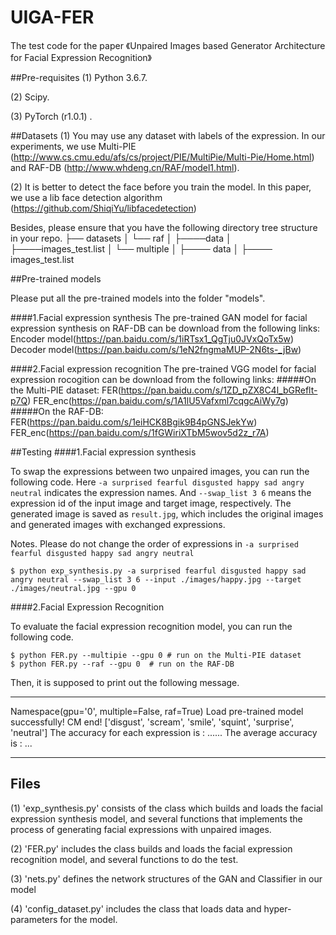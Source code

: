 # UIGA-FER
The test code for the paper 《Unpaired Images based Generator Architecture for Facial Expression Recognition》

##Pre-requisites
 (1) Python 3.6.7.
 
 (2) Scipy.
 
 (3) PyTorch (r1.0.1) .
 

 ##Datasets
 (1) You may use any dataset with labels of the expression. In our experiments, we use Multi-PIE (http://www.cs.cmu.edu/afs/cs/project/PIE/MultiPie/Multi-Pie/Home.html) and RAF-DB (http://www.whdeng.cn/RAF/model1.html). 
 
 (2) It is better to detect the face before you train the model. In this paper, we use a lib face detection algorithm (https://github.com/ShiqiYu/libfacedetection)

Besides, please ensure that you have the following directory tree structure in your repo.
├── datasets
│   └── raf
│   ├────data
│       ├────images_test.list
│   └── multiple
│       ├──── data
│       ├──── images_test.list


##Pre-trained models

Please put all the pre-trained models into the folder "models".

####1.Facial expression synthesis
The pre-trained GAN model for facial expression synthesis on RAF-DB can be download from the following links:
Encoder model(https://pan.baidu.com/s/1iRTsx1_QgTju0JVxQoTx5w)
Decoder model(https://pan.baidu.com/s/1eN2fngmaMUP-2N6ts-_jBw)

####2.Facial expression recognition
The pre-trained VGG model for facial expression rocogition can be download from the following links:
#####On the Multi-PIE dataset:
FER(https://pan.baidu.com/s/1ZD_pZX8C4l_bGReflt-p7Q)
FER_enc(https://pan.baidu.com/s/1A1lU5Vafxml7cqgcAiWy7g)
#####On the RAF-DB:
FER(https://pan.baidu.com/s/1eiHCK8Bgik9B4pGNSJekYw)
FER_enc(https://pan.baidu.com/s/1fGWiriXTbM5wov5d2z_r7A)

##Testing
####1.Facial expression synthesis

To swap the expressions between two unpaired images, you can run the following code. Here `-a surprised fearful disgusted happy sad angry neutral` indicates the expression names. And `--swap_list 3 6` means the expression id of the input image and target image, respectively. The generated image is saved as `result.jpg`, which includes the original images and generated images with exchanged expressions.

Notes. Please do not change the order of expressions in `-a surprised fearful disgusted happy sad angry neutral`
```
$ python exp_synthesis.py -a surprised fearful disgusted happy sad angry neutral --swap_list 3 6 --input ./images/happy.jpg --target ./images/neutral.jpg --gpu 0
```

####2.Facial Expression Recognition

To evaluate the facial expression recognition model, you can run the following  code.
```
$ python FER.py --multipie --gpu 0 # run on the Multi-PIE dataset
$ python FER.py --raf --gpu 0  # run on the RAF-DB
```
Then, it is supposed to print out the following message.
****
Namespace(gpu='0', multiple=False, raf=True)
Load pre-trained model successfully!
CM end!
['disgust', 'scream', 'smile', 'squint', 'surprise', 'neutral']
The accuracy for each expression is :
......
The average accuracy is : ...
***

## Files
(1) 'exp_synthesis.py' consists of the class which builds and loads the facial expression synthesis model, and several functions that implements the process of generating facial expressions with unpaired images.

(2) 'FER.py' includes the class builds and loads the facial expression recognition model, and several functions to do the test.

(3) 'nets.py' defines the network structures of the GAN and Classifier in our model

(4) 'config_dataset.py' includes the class that loads data and hyper-parameters for the model.
